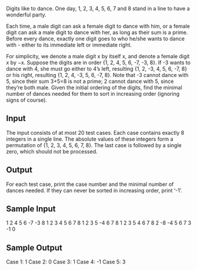 Digits like to dance. One day, 1, 2, 3, 4, 5, 6, 7 and 8 stand in a line to have a wonderful party. 

Each time, a male digit can ask a female digit to dance with him, or a female digit can ask a male digit to dance with her, as long as their sum is a prime. Before every dance, exactly one digit goes to who he/she wants to dance with - either to its immediate left or immediate right. 

For simplicity, we denote a male digit x by itself x, and denote a female digit x by −x. Suppose the digits are in order {1, 2, 4, 5, 6, -7, -3, 8}. If -3 wants to dance with 4, she must go either to 4’s left, resulting {1, 2, -3, 4, 5, 6, -7, 8} or his right, resulting {1, 2, 4, -3, 5, 6, -7, 8}. Note that -3 cannot dance with 5, since their sum 3+5=8 is not a prime; 2 cannot dance with 5, since they’re both male. Given the initial ordering of the digits, find the minimal number of dances needed for them to sort in increasing order (ignoring signs of course).

## Input

The input consists of at most 20 test cases. Each case contains exactly 8 integers in a single line. The absolute values of these integers form a permutation of {1, 2, 3, 4, 5, 6, 7, 8}. The last case is followed by a single zero, which should not be processed.

## Output

For each test case, print the case number and the minimal number of dances needed. If they can never be sorted in increasing order, print ‘-1’.

## Sample Input

1 2 4 5 6 -7 -3 8
1 2 3 4 5 6 7 8
1 2 3 5 -4 6 7 8
1 2 3 5 4 6 7 8
2 -8 -4 5 6 7 3 -1
0

## Sample Output

Case 1: 1
Case 2: 0
Case 3: 1
Case 4: -1
Case 5: 3